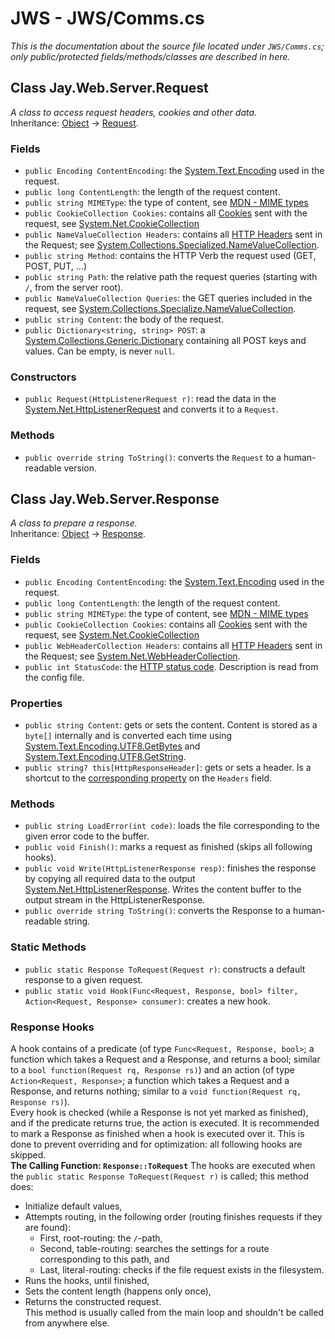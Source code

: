 # JWS - JWS/Comms.cs
*This is the documentation about the source file located under `JWS/Comms.cs`; only public/protected fields/methods/classes are described in here.*

## Class Jay.Web.Server.Request
*A class to access request headers, cookies and other data.*  
Inheritance: [Object](https://docs.microsoft.com/en-us/dotnet/api/system.object?view=net-5.0) -> [Request](./Comms.md).

### Fields
 - ``public Encoding ContentEncoding``: the [System.Text.Encoding](https://docs.microsoft.com/en-us/dotnet/api/system.text.encoding?view=net-5.0) used in the request.  
 - ``public long ContentLength``: the length of the request content.  
 - ``public string MIMEType``: the type of content, see [MDN - MIME types](https://developer.mozilla.org/en-US/docs/Web/HTTP/Basics_of_HTTP/MIME_types)  
 - ``public CookieCollection Cookies``: contains all [Cookies](https://docs.microsoft.com/en-us/dotnet/api/system.net.cookie?view=net-5.0) sent with the request, see [System.Net.CookieCollection](https://docs.microsoft.com/en-us/dotnet/api/system.net.cookiecollection?view=net-5.0)  
 - ``public NameValueCollection Headers``: contains all [HTTP Headers](https://developer.mozilla.org/en-US/docs/Web/HTTP/Headers) sent in the Request; see [System.Collections.Specialized.NameValueCollection](https://docs.microsoft.com/en-us/dotnet/api/system.collections.specialized.namevaluecollection?view=net-5.0).  
 - ``public string Method``: contains the HTTP Verb the request used (GET, POST, PUT, ...)  
 - ``public string Path``: the relative path the request queries (starting with ``/``, from the server root).  
 - ``public NameValueCollection Queries``: the GET queries included in the request, see [System.Collections.Specialize.NameValueCollection](https://docs.microsoft.com/en-us/dotnet/api/system.collections.specialized.namevaluecollection?view=net-5.0).  
 - ``public string Content``: the body of the request.  
 - ``public Dictionary<string, string> POST``: a [System.Collections.Generic.Dictionary](https://docs.microsoft.com/en-us/dotnet/api/system.collections.generic.dictionary-2?view=net-5.0) containing all POST keys and values. Can be empty, is never ``null``.  

### Constructors
 - ``public Request(HttpListenerRequest r)``: read the data in the [System.Net.HttpListenerRequest](https://docs.microsoft.com/en-us/dotnet/api/system.net.httplistenerrequest?view=net-5.0) and converts it to a ``Request``.

### Methods
 - ``public override string ToString()``: converts the ``Request`` to a human-readable version.

## Class Jay.Web.Server.Response
*A class to prepare a response.*  
Inheritance: [Object](https://docs.microsoft.com/en-us/dotnet/api/system.object?view=net-5.0) -> [Response](./Comms.md).

### Fields
 - ``public Encoding ContentEncoding``: the [System.Text.Encoding](https://docs.microsoft.com/en-us/dotnet/api/system.text.encoding?view=net-5.0) used in the request.  
 - ``public long ContentLength``: the length of the request content.  
 - ``public string MIMEType``: the type of content, see [MDN - MIME types](https://developer.mozilla.org/en-US/docs/Web/HTTP/Basics_of_HTTP/MIME_types)  
 - ``public CookieCollection Cookies``: contains all [Cookies](https://docs.microsoft.com/en-us/dotnet/api/system.net.cookie?view=net-5.0) sent with the request, see [System.Net.CookieCollection](https://docs.microsoft.com/en-us/dotnet/api/system.net.cookiecollection?view=net-5.0)  
 - ``public WebHeaderCollection Headers``: contains all [HTTP Headers](https://developer.mozilla.org/en-US/docs/Web/HTTP/Headers) sent in the Request; see [System.Net.WebHeaderCollection](https://docs.microsoft.com/en-us/dotnet/api/system.net.webheadercollection?view=net-5.0).  
 - ``public int StatusCode``: the [HTTP status code](https://developer.mozilla.org/en-US/docs/Web/HTTP/Status). Description is read from the config file.  

### Properties
 - ``public string Content``: gets or sets the content. Content is stored as a ``byte[]`` internally and is converted each time using [System.Text.Encoding.UTF8.GetBytes](https://docs.microsoft.com/en-us/dotnet/api/system.text.encoding.getbytes?view=net-5.0) and [System.Text.Encoding.UTF8.GetString](https://docs.microsoft.com/en-us/dotnet/api/system.text.encoding.getstring?view=net-5.0).  
 - ``public string? this[HttpResponseHeader]``: gets or sets a header. Is a shortcut to the [corresponding property](https://docs.microsoft.com/en-us/dotnet/api/system.net.webheadercollection.item?view=net-5.0#System_Net_WebHeaderCollection_Item_System_Net_HttpResponseHeader_) on the ``Headers`` field.  

### Methods
 - ``public string LoadError(int code)``: loads the file corresponding to the given error code to the buffer.  
 - ``public void Finish()``: marks a request as finished (skips all following hooks).  
 - ``public void Write(HttpListenerResponse resp)``: finishes the response by copying all required data to the output [System.Net.HttpListenerResponse](https://docs.microsoft.com/en-us/dotnet/api/system.net.httplistenerresponse?view=net-5.0). Writes the content buffer to the output stream in the HttpListenerResponse.
 - ``public override string ToString()``: converts the Response to a human-readable string.

### Static Methods
 - ``public static Response ToRequest(Request r)``: constructs a default response to a given request.
 - ``public static void Hook(Func<Request, Response, bool> filter, Action<Request, Response> consumer)``: creates a new hook.

### Response Hooks
A hook contains of a predicate (of type ``Func<Request, Response, bool>``; a function which takes a Request and a Response, and returns a bool; similar to a ``bool function(Request rq, Response rs)``) and an action (of type ``Action<Request, Response>``; a function which takes a Request and a Response, and returns nothing; similar to a ``void function(Request rq, Response rs)``).  
Every hook is checked (while a Response is not yet marked as finished), and if the predicate returns true, the action is executed. It is recommended to mark a Response as finished when a hook is executed over it. This is done to prevent overriding and for optimization: all following hooks are skipped.  
**The Calling Function: ``Response::ToRequest``**
The hooks are executed when the ``public static Response ToRequest(Request r)`` is called; this method does:  
 - Initialize default values,  
 - Attempts routing, in the following order (routing finishes requests if they are found):  
   - First, root-routing: the `/`-path,  
   - Second, table-routing: searches the settings for a route corresponding to this path, and  
   - Last, literal-routing: checks if the file request exists in the filesystem.
 - Runs the hooks, until finished,  
 - Sets the content length (happens only once),  
 - Returns the constructed request.  
This method is usually called from the main loop and shouldn't be called from anywhere else.
